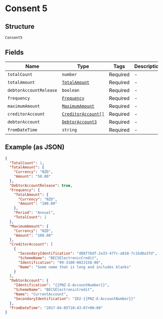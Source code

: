 
# Consent 5

## Structure

`Consent5`

## Fields

| Name | Type | Tags | Description |
|  --- | --- | --- | --- |
| `totalCount` | `number` | Required | - |
| `totalAmount` | [`TotalAmount`](../../doc/models/total-amount.md) | Required | - |
| `debtorAccountRelease` | `boolean` | Required | - |
| `frequency` | [`Frequency`](../../doc/models/frequency.md) | Required | - |
| `maximumAmount` | [`MaximumAmount`](../../doc/models/maximum-amount.md) | Required | - |
| `creditorAccount` | [`CreditorAccount[]`](../../doc/models/creditor-account.md) | Required | - |
| `debtorAccount` | [`DebtorAccount3`](../../doc/models/debtor-account-3.md) | Required | - |
| `fromDateTime` | `string` | Required | - |

## Example (as JSON)

```json
{
  "TotalCount": 1,
  "TotalAmount": {
    "Currency": "NZD",
    "Amount": "50.00"
  },
  "DebtorAccountRelease": true,
  "Frequency": {
    "TotalAmount": {
      "Currency": "NZD",
      "Amount": "100.00"
    },
    "Period": "Annual",
    "TotalCount": 2
  },
  "MaximumAmount": {
    "Currency": "NZD",
    "Amount": "100.00"
  },
  "CreditorAccount": [
    {
      "SecondaryIdentification": "d88f76df-2a33-47fc-a818-7c1bd8a3fd",
      "SchemeName": "BECSElectronicCredit",
      "Identification": "99-3100-0023158-00",
      "Name": "Some name that is long and includes blanks"
    }
  ],
  "DebtorAccount": {
    "Identification": "{{PNZ-E-AccountNumber}}",
    "SchemeName": "BECSElectronicCredit",
    "Name": "CurrentAccount",
    "SecondaryIdentification": "ID2-{{PNZ-E-AccountNumber}}"
  },
  "FromDateTime": "2017-04-05T10:43:07+00:00"
}
```

